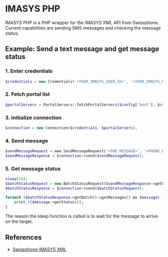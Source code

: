 # IMASYS PHP

IMASYS PHP is a PHP wrapper for the IMASYS XML API from Swissphone. Current capabilities are sending SMS messages and checking the message status.

## Example: Send a text message and get message status
### 1. Enter credentials
```PHP
$credentials = new Credentials('<YOUR_IMASYS_USER_ID>', '<YOUR_IMASYS_PASSWORD>');
```

### 2. Fetch portal list
```PHP
$portalServers = PortalServers::fetchPortalServers($config['host'], $credentials);
```

### 3. Initialize connection
```PHP
$connection = new Connection($credentials, $portalServers);
```

### 4. Send message
```PHP
$sendMessageRequest = new SendMessageRequest('<THE MESSAGE>', '<PHONE_NUMBER>', '<ORIGINATOR_NAME>');
$sendMessageResponse = $connection->send($sendMessageRequest);
```

### 5. Get message status
```PHP
sleep(10);
$batchStatusRequest = new BatchStatusRequest($sendMessageResponse->getBatchId());
$batchStatusResponse = $connection->send($batchStatusRequest);

foreach ($batchStatusResponse->getBatch()->getMessages() as $message) {
    print_r($message->getStatus());
}
```
The reason the sleep function is called is to wait for the message to arrive on the target.

## References
* [Swissphone IMASYS XML]

[Swissphone IMASYS XML]:http://www.swissphone.com/de/solution/imasys-ocxxml/